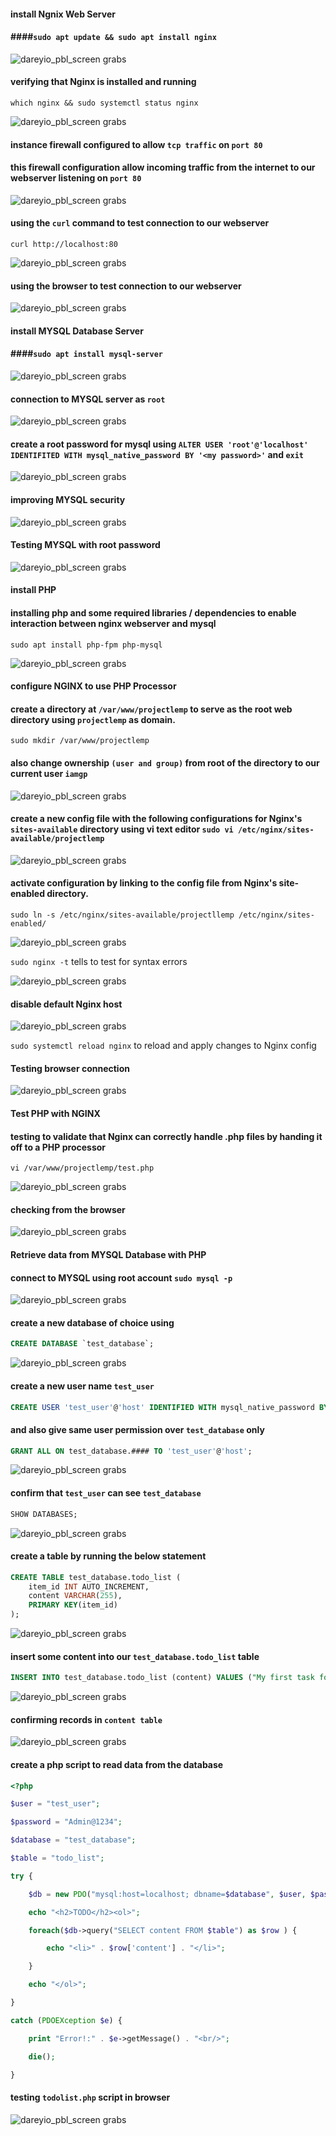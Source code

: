 #### install Ngnix Web Server

#### \####`sudo apt update && sudo apt install nginx`

![dareyio_pbl_screen grabs](./attachments/Pasted_image_20230317150726.png)

#### verifying that Nginx is installed and running

`which nginx && sudo systemctl status nginx`

![dareyio_pbl_screen grabs](./attachments/Pasted_image_20230317151031.png)

#### instance firewall configured to allow `tcp traffic` on `port 80`

#### this firewall configuration allow incoming traffic from the internet to our webserver listening on `port 80`

![dareyio_pbl_screen grabs](./attachments/Pasted_image_20230317094252.png)

#### using the `curl` command to test connection to our webserver

`curl http://localhost:80`

![dareyio_pbl_screen grabs](./attachments/Pasted_image_20230317151707.png)

#### using the browser to test connection to our webserver

![dareyio_pbl_screen grabs](./attachments/Pasted_image_20230317151758.png)

#### install MYSQL Database Server

#### \####`sudo apt install mysql-server`

![dareyio_pbl_screen grabs](./attachments/Pasted_image_20230317100511.png)

#### connection to MYSQL server as `root`

![dareyio_pbl_screen grabs](./attachments/Pasted_image_20230317100804.png)

#### create a root password for mysql using `ALTER USER 'root'@'localhost' IDENTIFITED WITH mysql_native_password BY '<my password>'` and `exit`

![dareyio_pbl_screen grabs](./attachments/Pasted_image_20230317152944.png)

#### improving MYSQL security

![dareyio_pbl_screen grabs](./attachments/Pasted_image_20230317101804.png)

#### Testing MYSQL with root password

![dareyio_pbl_screen grabs](./attachments/Pasted_image_20230317153334.png)

#### install PHP

#### installing php and some required libraries / dependencies to enable interaction between nginx webserver and mysql

`sudo apt install php-fpm php-mysql`

![dareyio_pbl_screen grabs](./attachments/Pasted_image_20230317154437.png)

#### configure NGINX to use PHP Processor

#### create a directory at `/var/www/projectlemp` to serve as the root web directory using `projectlemp` as domain.

`sudo mkdir /var/www/projectlemp`

#### also change ownership `(user and group)` from root of the directory to our current user `iamgp`

![dareyio_pbl_screen grabs](./attachments/Pasted_image_20230317161246.png)

#### create a new config file with the following configurations for Nginx's `sites-available` directory using vi text editor `sudo vi /etc/nginx/sites-available/projectlemp`

![dareyio_pbl_screen grabs](./attachments/Pasted_image_20230317162644.png)

#### activate configuration by linking to the config file from Nginx's site-enabled directory.

`sudo ln -s /etc/nginx/sites-available/projectllemp /etc/nginx/sites-enabled/`

![dareyio_pbl_screen grabs](./attachments/Pasted_image_20230317163723.png)

`sudo nginx -t` tells to test for syntax errors

![dareyio_pbl_screen grabs](./attachments/Pasted_image_20230317164059.png)

#### disable default Nginx host

![dareyio_pbl_screen grabs](./attachments/Pasted_image_20230317164411.png)

`sudo systemctl reload nginx` to reload and apply changes to Nginx config

#### Testing browser connection

![dareyio_pbl_screen grabs](./attachments/Pasted_image_20230317165200.png)

#### Test PHP with NGINX

#### testing to validate that Nginx can correctly handle .php files by handing it off to a PHP processor

`vi /var/www/projectlemp/test.php`

![dareyio_pbl_screen grabs](./attachments/Pasted_image_20230317173933.png)

#### checking from the browser

![dareyio_pbl_screen grabs](./attachments/Pasted_image_20230317174511.png)

#### Retrieve data from MYSQL Database with PHP

#### connect to MYSQL using root account `sudo mysql -p`

![dareyio_pbl_screen grabs](./attachments/Pasted_image_20230317184629.png)

#### create a new database of choice using

```sql
CREATE DATABASE `test_database`;
```

![dareyio_pbl_screen grabs](./attachments/Pasted_image_20230317185112.png)

#### create a new user name `test_user`

```sql
CREATE USER 'test_user'@'host' IDENTIFIED WITH mysql_native_password BY 'Admin@1234';
```

#### and also give same user permission over `test_database` only

```sql
GRANT ALL ON test_database.#### TO 'test_user'@'host';
```

![dareyio_pbl_screen grabs](./attachments/Pasted_image_20230317192838.png)

#### confirm that `test_user` can see `test_database`

```sql
SHOW DATABASES;
```

![dareyio_pbl_screen grabs](./attachments/Pasted_image_20230317193100.png)

#### create a table by running the below statement

```sql
CREATE TABLE test_database.todo_list (
    item_id INT AUTO_INCREMENT,
    content VARCHAR(255),
    PRIMARY KEY(item_id)
);
```

![dareyio_pbl_screen grabs](./attachments/Pasted_image_20230317193525.png)

#### insert some content into our `test_database.todo_list` table

```sql
INSERT INTO test_database.todo_list (content) VALUES ("My first task for the day is to exercise");
```

![dareyio_pbl_screen grabs](./attachments/Pasted_image_20230317202628.png)

#### confirming records in `content table`

![dareyio_pbl_screen grabs](./attachments/Pasted_image_20230317202741.png)

#### create a php script to read data from the database

```php
<?php

$user = "test_user";

$password = "Admin@1234";

$database = "test_database";

$table = "todo_list";

try {

    $db = new PDO("mysql:host=localhost; dbname=$database", $user, $password);

    echo "<h2>TODO</h2><ol>";

    foreach($db->query("SELECT content FROM $table") as $row ) {

    	echo "<li>" . $row['content'] . "</li>";

    }

    echo "</ol>";

}

catch (PDOEXception $e) {

    print "Error!:" . $e->getMessage() . "<br/>";

    die();

}

```

#### testing `todolist.php` script in browser

![dareyio_pbl_screen grabs](./attachments/Pasted_image_20230317205730.png)

```

```
